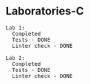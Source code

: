# Laboratories-C
<pre>
Lab 1:
  Completed
  Tests - DONE
  Linter check - DONE
  
Lab 2:
  Completed
  Tests - DONE
  Linter check - DONE
</pre>
